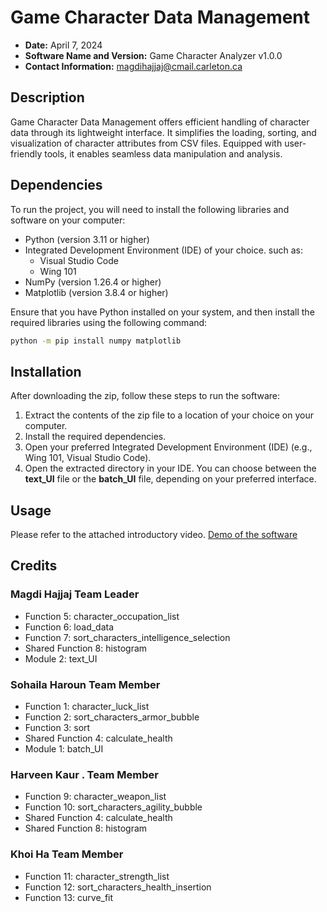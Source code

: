 # Game Character Data Management

- **Date:** April 7, 2024
- **Software Name and Version:** Game Character Analyzer v1.0.0
- **Contact Information:** magdihajjaj@cmail.carleton.ca

## Description

Game Character Data Management offers efficient handling of character data through its lightweight interface. It simplifies the loading, sorting, and visualization of character attributes from CSV files. Equipped with user-friendly tools, it enables seamless data manipulation and analysis.

## Dependencies
To run the project, you will need to install the following libraries and software on your computer:

- Python (version 3.11 or higher)
- Integrated Development Environment (IDE) of your choice. such as:
  - Visual Studio Code
  - Wing 101
- NumPy (version 1.26.4 or higher)
- Matplotlib (version 3.8.4 or higher)

Ensure that you have Python installed on your system, and then install the required libraries using the following command:

```bash
python -m pip install numpy matplotlib
```

## Installation

After downloading the zip, follow these steps to run the software:

1. Extract the contents of the zip file to a location of your choice on your computer.
2. Install the required dependencies.
3. Open your preferred Integrated Development Environment (IDE) (e.g., Wing 101, Visual Studio Code).
4. Open the extracted directory in your IDE. You can choose between the **text_UI** file or the **batch_UI** file, depending on your preferred interface.

## Usage

Please refer to the attached introductory video.
[Demo of the software](https://app.screencastify.com/v3/watch/cP9ARBxy9qIN7EvZWXi9)


## Credits

### Magdi Hajjaj Team Leader
- Function 5: character_occupation_list
- Function 6: load_data
- Function 7: sort_characters_intelligence_selection
- Shared Function 8: histogram
- Module 2: text_UI

### Sohaila Haroun Team Member 
- Function 1: character_luck_list
- Function 2: sort_characters_armor_bubble
- Function 3: sort
- Shared Function 4: calculate_health
- Module 1: batch_UI

### Harveen Kaur . Team Member
- Function 9: character_weapon_list
- Function 10: sort_characters_agility_bubble
- Shared Function 4: calculate_health
- Shared Function 8: histogram

### Khoi Ha Team Member
- Function 11: character_strength_list
- Function 12: sort_characters_health_insertion
- Function 13: curve_fit
